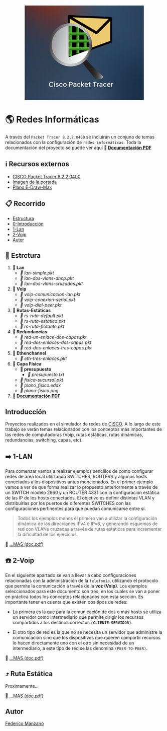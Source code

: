 <p align="center" style="border-radius: 50px; overflow: hidden;">
  <img src="imagenes/portada/portada.png" style='height: 300px; width: 370px overflow: hidden;'/>
</p>

# :earth_americas: Redes Informáticas 

A través del ```Packet Tracer 8.2.2.0400``` se incluirán un conjuno de temas relacionados con la configuración de ```redes informáticas```. Toda la documentación del proyecto se puede ver aquí <b>:green_book: [Documentación PDF](doc.pdf)</b>

 
 ## :information_source: Recursos externos

- [CISCO Packet Tracer 8.2.2.0400](https://www.netacad.com/es/articles/news/download-cisco-packet-tracer)
- [Imagen de la portada](https://www.netacad.com/)
- [Plano E-Draw-Max](https://www.edrawmax.com/)

## :clipboard: Recorrido
- [Estructura](#estrctura)
- [0-Introducción](#introducción)
- [1-Lan](#1-lan)
- [2-Voip](#2-voip)
- [Autor](#autor)


## :file_folder: Estrctura

1. <b>:file_folder: Lan</b>
    * <i>:page_facing_up: lan-simple.pkt</i>
    * <i>:page_facing_up: lan-dos-vlans-dhcp.pkt</i>
    * <i>:page_facing_up: lan-dos-vlans-cruzadas.pkt</i>
2. <b>:file_folder: Voip</b>
    * <i>:page_facing_up: voip-comunicacion-lan.pkt</i>
    * <i>:page_facing_up: voip-conexion-serial.pkt</i>
    * <i>:page_facing_up: voip-dial-peer.pkt</i>
3. <b>:file_folder: Rutas-Estáticas</b>
    * <i>:page_facing_up: rs-ruta-default.pkt</i>
    * <i>:page_facing_up: rs-ruta-estática.pkt</i>
    * <i>:page_facing_up: rs-ruta-flotante.pkt</i>
4. <b>:file_folder: Redundancias</b>
    * <i>:page_facing_up: red-un-enlace-dos-capas.pkt</i>
    * <i>:page_facing_up: red-dos-enlaces-dos-capas.pkt</i>
    * <i>:page_facing_up: red-dos-enlaces-tres-capas.pkt</i>
5.  <b>:file_folder: Ethenchannel</b>
    * <i>:page_facing_up: eth-tres-enlaces.pkt</i>
6. <b>:file_folder: Capa Física</b>
    * <b>:file_folder: presupuesto</b>
        * <i>:page_facing_up: presupuesto.txt</i>
    * <i>:page_facing_up: fisica-sucursal.pkt</i>
    * <i>:page_facing_up: plano_fisico.eddx</i>
    * <i>:page_facing_up: plano-fisico.png</i>
15. <b>:green_book: [Documentación PDF](doc.pdf)</b>

## Introducción

Proyectos realizados en el simulador de redes de [CISCO](https://www.cisco.com/site/ar/es/index.html). A lo largo de este trabajo se verán temas relacionados con los conceptos más importantes de las redes de computadoras (Voip, rutas estáticas, rutas dinámicas, redundancias, switching, capas, etc).

## :arrow_right: 1-LAN

Para comenzar vamos a realizar ejemplos sencillos de como configurar redes de área local utilizando SWITCHES,  ROUTERS y algunos hosts conectados a los dispositivos antes mencionados. 
En el primer ejemplo vamos a ver de que forma realizar lo propuesto anteriormente a través de un SWITCH modelo 2960 y un ROUTER 4331 con la configuración estática de las IP de los hosts conectados. 
El objetivo es definir distintas VLAN y distribuirlas por los puertos de diferentes SWITCHES con las configuraciones pertinentes para que puedan comunicarse entre sí.

> Todos los ejemplos menos el primero van a utilizar la configuración dinámica de las direcciones IPv4 e IPv6, y generando esquemas de red con VLANs cruzadas a través de rutas estáticas para incrementar la dificultad de los ejercicios.


:green_book: [...MAS (doc.pdf)](/doc.pdf)

## :telephone: 2-Voip

En el siguiente apartado se van a llevar a cabo configuraciones relacionadas con la administración de la ```telefonía```, utilizando el protocolo que permite la comunicación a través de la <b>voz (Voip)</b>.
Los ejemplos seleccionados para este documento son tres, en los cuales se van a poner en práctica todos los conceptos relacionados con esta sección. Es importante tener en cuenta que existen dos tipos de redes:

- La primera es la que para la comunicación de dos o más hosts se utiliza un servidor como intermediario que permite dirigir los recursos compartidos a los destinos correctos <b>```(CLIENTE-SERVIDOR)```</b>.

- El otro tipo de red es la que no se necesita un servidor que administre la comunicación sino que los dispositivos que quieren compartir recursos lo hacen directamente uno con el otro sin necesidad de un intermediario, a este tipo de red se las denomina ```(PEER-TO-PEER)```.

:green_book: [...MAS (doc.pdf)](/doc.pdf)

## :arrow_heading_up: Ruta Estática
Proximamente...

:green_book: [...MAS (doc.pdf)](/doc.pdf)

## Autor
[Federico Manzano](http://github.com/FedeManzano)


